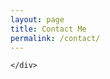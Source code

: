 ```yaml
---
layout: page
title: Contact Me
permalink: /contact/
---
```


<div class="row">
	<div class="col-lg-2">
		
	</div>
</div>